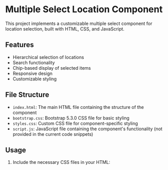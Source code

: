 # Multiple Select Location Component

This project implements a customizable multiple select component for location selection, built with HTML, CSS, and JavaScript.

## Features

- Hierarchical selection of locations
- Search functionality
- Chip-based display of selected items
- Responsive design
- Customizable styling

## File Structure

- `index.html`: The main HTML file containing the structure of the component
- `bootstrap.css`: Bootstrap 5.3.0 CSS file for basic styling
- `styles.css`: Custom CSS file for component-specific styling
- `script.js`: JavaScript file containing the component's functionality (not provided in the current code snippets)

## Usage

1. Include the necessary CSS files in your HTML:
